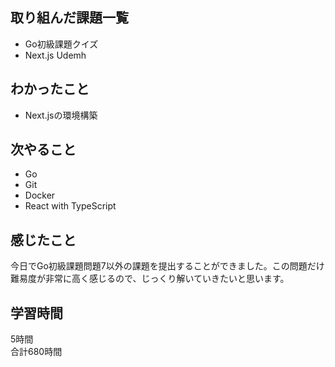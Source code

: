 ## 取り組んだ課題一覧
- Go初級課題クイズ
- Next.js Udemh

## わかったこと
- Next.jsの環境構築


## 次やること
- Go
- Git
- Docker
- React with TypeScript

## 感じたこと
今日でGo初級課題問題7以外の課題を提出することができました。この問題だけ難易度が非常に高く感じるので、じっくり解いていきたいと思います。

## 学習時間
5時間<br />
合計680時間